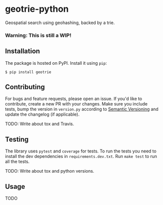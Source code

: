 # geotrie-python

Geospatial search using geohashing, backed by a trie.

### Warning: This is still a WIP!

## Installation

The package is hosted on PyPI. Install it using `pip`:

```shell
$ pip install geotrie
```

## Contributing

For bugs and feature requests, please open an issue. If you'd like to contribute, create a new PR
with your changes. Make sure you include tests, bump the version in `version.py` according to
[Semantic Versioning](http://semver.org/) and update the changelog (if applicable).

TODO: Write about tox and Travis.

## Testing

The library uses `pytest` and `coverage` for tests. To run the tests you need to install the dev
dependencies in `requirements.dev.txt`. Run `make test` to run all the tests.

TODO: Write about tox and python versions.

## Usage

TODO
